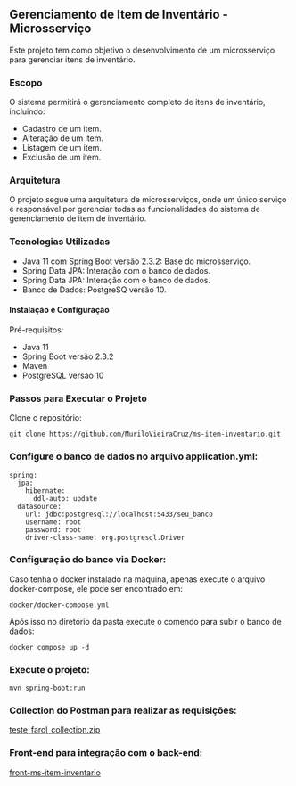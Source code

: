 ## Gerenciamento de Item de Inventário - Microsserviço
Este projeto tem como objetivo o desenvolvimento de um microsserviço para gerenciar itens de inventário.

### Escopo
O sistema permitirá o gerenciamento completo de itens de inventário, incluindo:

* Cadastro de um item.
* Alteração de um item.
* Listagem de um item.
* Exclusão de um item.

### Arquitetura
O projeto segue uma arquitetura de microsserviços, onde um único serviço é responsável por gerenciar todas as funcionalidades do sistema de gerenciamento de item de inventário.

### Tecnologias Utilizadas
* Java 11 com Spring Boot versão 2.3.2: Base do microsserviço.
* Spring Data JPA: Interação com o banco de dados.
* Spring Data JPA: Interação com o banco de dados.
* Banco de Dados: PostgreSQ versão 10.

#### Instalação e Configuração

Pré-requisitos:
* Java 11
* Spring Boot versão 2.3.2
* Maven
* PostgreSQL versão 10

### Passos para Executar o Projeto
Clone o repositório:
```
git clone https://github.com/MuriloVieiraCruz/ms-item-inventario.git
```

### Configure o banco de dados no arquivo application.yml:

```
spring:
  jpa:
    hibernate:
      ddl-auto: update
  datasource:
    url: jdbc:postgresql://localhost:5433/seu_banco
    username: root
    password: root
    driver-class-name: org.postgresql.Driver
```

### Configuração do banco via Docker:

Caso tenha o docker instalado na máquina, apenas execute o arquivo docker-compose, ele pode ser encontrado em:

```
docker/docker-compose.yml
```

Após isso no diretório da pasta execute o comendo para subir o banco de dados:

```
docker compose up -d
```

### Execute o projeto:

```
mvn spring-boot:run
```

### Collection do Postman para realizar as requisições:
[teste_farol_collection.zip](https://github.com/user-attachments/files/18143981/teste_farol_collection.zip)

### Front-end para integração com o back-end:
[front-ms-item-inventario](https://github.com/MuriloVieiraCruz/front-ms-item-inventario)
